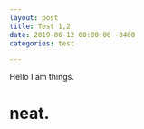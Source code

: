```yaml
---
layout: post
title: Test 1,2
date: 2019-06-12 00:00:00 -0400
categories: test

---
```

Hello I am things. 

# neat.